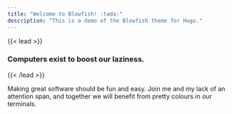 ```yaml
---
title: "Welcome to Blowfish! :tada:"
description: "This is a demo of the Blowfish theme for Hugo."
---
```

{{< lead >}}
### Computers exist to boost our laziness. 
 {{< /lead >}}

Making great software should be fun and easy. 
Join me and my lack of an attention span, and together we will benefit from pretty colours in our terminals.